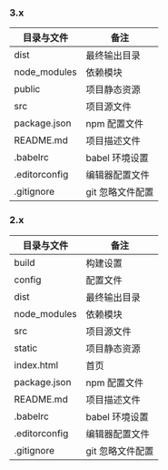 ### 3.x
| 目录与文件         | 备注         |
| ------------- | ---------- |
| dist          | 最终输出目录     |
| node_modules  | 依赖模块       |
| public           | 项目静态资源      |
| src           | 项目源文件      |
| package.json  | npm 配置文件   |
| README.md     | 项目描述文件     |
| .babelrc      | babel 环境设置 |
| .editorconfig | 编辑器配置文件    |
| .gitignore    | git 忽略文件配置 |

### 2.x
| 目录与文件         | 备注         |
| ------------- | ---------- |
| build         | 构建设置       |
| config        | 配置文件       |
| dist          | 最终输出目录     |
| node_modules  | 依赖模块       |
| src           | 项目源文件      |
| static        | 项目静态资源     |
| index.html    | 首页         |
| package.json  | npm 配置文件   |
| README.md     | 项目描述文件     |
| .babelrc      | babel 环境设置 |
| .editorconfig | 编辑器配置文件    |
| .gitignore    | git 忽略文件配置 |


